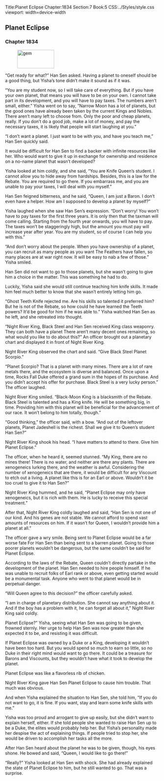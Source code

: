 Title:Planet Eclipse 
Chapter:1834 
Section:7 
Book:5 
CSS:../Styles/style.css 
viewport: width=device-width
  
## Planet Eclipse
### Chapter 1834 
<figure>
	<img src="../Images/gem.gif" alt="gem" id="gem" width="120" height="60" />
</figure>
  

  
  “Get ready for what?” Han Sen asked. Having a planet to oneself should be a good thing, but Yisha’s tone didn’t make it sound as if it was.

“You are my student now, so I will take care of everything. But if you have your own planet, that means you will have to be on your own. I cannot take part in its development, and you will have to pay taxes. The numbers aren’t small, either.” Yisha went on to say, “Narrow Moon has a lot of planets, but the good ones have already been taken by the current Kings and Nobles. There aren’t many left to choose from. Only the poor and cheap planets, really. If you don’t do a good job, make a lot of money, and pay the necessary taxes, it is likely that people will start laughing at you.”

“I don’t want a planet. I just want to be with you, and have you teach me,” Han Sen quickly said.

It would be difficult for Han Sen to find a backer with infinite resources like her. Who would want to give it up in exchange for ownership and residence on a no-name planet that wasn’t developed?

Yisha looked at him coldly, and she said, “You are Knife Queen’s student. I cannot allow you to hide away from hardships. Besides, this is a law for the Rebate. You are required to go there. If you embarrass me, and you are unable to pay your taxes, I will deal with you myself.”

Han Sen feigned bitterness, and he said, “Queen, I am just a Baron. I don’t even have a helper. How am I supposed to develop a planet by myself?”

Yisha laughed when she saw Han Sen’s expression. “Don’t worry! You won’t have to pay taxes for the first three years. It is only then that the taxman will come calling. Starting from the fourth year onwards, you will have to pay. The taxes won’t be staggeringly high, but the amount you must pay will increase year after year. You are my student, so of course I can help you with this.”

“And don’t worry about the people. When you have ownership of a planet, you can recruit as many people as you want The Feathers have fallen, so many places are at war right now. It will be easy to nab a few of those.” Yisha smiled.

Han Sen did not want to go to those planets, but she wasn’t going to give him a choice in the matter. This was something he had to do.

Luckily, Yisha said she would still continue teaching him knife skills. It made him feel much better to know that she wasn’t entirely letting him go.

“Ghost Teeth Knife rejected me. Are his skills so talented it preferred him? But he is not of the Rebate, so how could he have learned the Teeth powers? It’d be good for him if he was able to.” Yisha watched Han Sen as he left, and she retreated into thought.

“Night River King, Black Steel and Han Sen received King class weaponry. They can both have a planet There aren’t many decent ones remaining, so what would you like to do about this?” An officer brought out a planetary chart and displayed it in front of Night River King.

Night River King observed the chart and said. “Give Black Steel Planet Scorpio.”

“Planet Scorpio? That is a planet with many mines. There are a lot of rare metals there, and the ecosystem is diverse and balanced. Once upon a time, Rocks Fall Duke offered a grand sum in the hopes of its purchase. And you didn’t accept his offer for purchase. Black Steel is a very lucky person.” The officer laughed.

Night River King smiled. “Black-Moon King is a blacksmith of the Rebate. Black Steel is talented and has a King knife. He will be something big, in time. Providing him with this planet will be beneficial for the advancement of our race. It won’t belong to him totally, though.”

“Good thinking,” the officer said, with a bow. “And out of the leftover planets, Planet Jadeshell is the richest. Shall we give it to Queen’s student Han Sen?”

Night River King shook his head. “I have matters to attend to there. Give him Planet Eclipse.”

The officer, when he heard it, seemed stunned. “My King, there are no mines there! There is no water, and neither are there any plants. There are xenogeneics lurking there, and the weather is awful. Considering the number of xenogeneics that are there, it would be difficult for any Viscount to etch out a living. A planet like this is for an Earl or above. Wouldn’t it be too cruel to give it to Han Sen?”

Night River King hummed, and he said, “Planet Eclipse may only have xenogeneics, but it is rich with them. He is lucky to receive this special treatment.”

After that, Night River King coldly laughed and said, “Han Sen is not one of our kind. And his genes are not stable. We cannot afford to spend vast amounts of resources on him. If it wasn’t for Queen, I wouldn’t provide him a planet at all.”

The officer gave a wry smile. Being sent to Planet Eclipse would be a far worse fate For Han Sen than being sent to a barren planet. Going to those poorer planets wouldn’t be dangerous, but the same couldn’t be said for Planet Eclipse.

According to the laws of the Rebate, Queen couldn’t directly partake in the development of the planet. Han Sen needed to hire people himself. If he was unable to recruit folks of Earl rank or above, even getting started would be a monumental task. Anyone who went to that planet would be in perpetual danger.

“Will Queen agree to this decision?” the officer carefully asked.

“I am in charge of planetary distribution. She cannot say anything about it. And if the boy has a problem with it, he can forget all about it,” Night River King said coldly.

Planet Eclipse?” Yisha, seeing what Han Sen was going to be given, frowned sternly. Her urge to help Han Sen was now greater than she expected it to be, and resisting it was difficult.

If Planet Eclipse was owned by a Duke or a King, developing it wouldn’t have been too hard. But you would spend so much to earn so little, so no Duke in their right mind would want to go there. It could be a treasure for Barons and Viscounts, but they wouldn’t have what it took to develop the planet.

Planet Eclipse was like a flavorless rib of chicken.

Night River King gave Han Sen Planet Eclipse to cause him trouble. That much was obvious.

And when Yisha explained the situation to Han Sen, she told him, “If you do not want to go, it is fine. If you want, stay and learn some knife skills with me.”

Yisha was too proud and arrogant to give up easily, but she didn’t want to explain herself, either. If she told people she wanted to raise Han Sen up to be a Duke, the elites would probably help her. But Yisha’s personality made her despise the act of explaining things. If people tried to stop her, she would be driven to accomplish her tasks all the more.

After Han Sen heard about the planet he was to be given, though, his eyes shone. He bowed and said, “Queen, I would like to go there!”

“Really?” Yisha looked at Han Sen with shock. She had already explained the state of Planet Eclipse to him, but he still wanted to go. That was a surprise.
